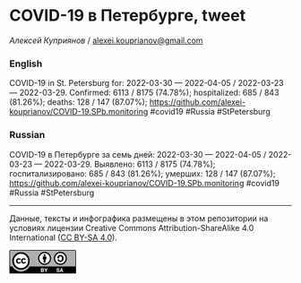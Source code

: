 COVID-19 в Петербурге, tweet
============================

*Алексей Куприянов* /
<a href="mailto:alexei.kouprianov@gmail.com" class="email">alexei.kouprianov@gmail.com</a>

### English

COVID-19 in St. Petersburg for: 2022-03-30 — 2022-04-05 / 2022-03-23 —
2022-03-29. Сonfirmed: 6113 / 8175 (74.78%); hospitalized: 685 / 843
(81.26%); deaths: 128 / 147 (87.07%);
<a href="https://github.com/alexei-kouprianov/COVID-19.SPb.monitoring" class="uri">https://github.com/alexei-kouprianov/COVID-19.SPb.monitoring</a>
\#covid19 \#Russia \#StPetersburg

### Russian

COVID-19 в Петербурге за семь дней: 2022-03-30 — 2022-04-05 / 2022-03-23
— 2022-03-29. Выявлено: 6113 / 8175 (74.78%); госпитализировано: 685 /
843 (81.26%); умерших: 128 / 147 (87.07%);
<a href="https://github.com/alexei-kouprianov/COVID-19.SPb.monitoring" class="uri">https://github.com/alexei-kouprianov/COVID-19.SPb.monitoring</a>
\#covid19 \#Russia \#StPetersburg

------------------------------------------------------------------------

Данные, тексты и инфографика размещены в этом репозитории на условиях
лицензии Creative Commons Attribution-ShareAlike 4.0 International ([CC
BY-SA 4.0](https://creativecommons.org/licenses/by-sa/4.0/)).

![](../misc/CC-BY-SA-icon.png "CC-BY-SA")
